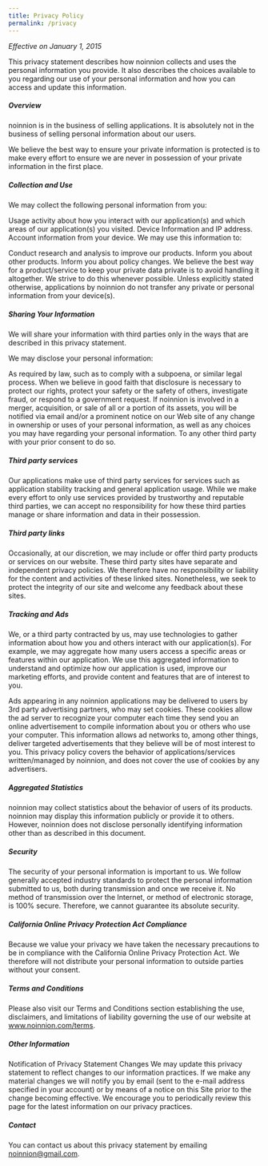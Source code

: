 ```yaml
---
title: Privacy Policy
permalink: /privacy
---
```


*Effective on January 1, 2015*

This privacy statement describes how noinnion collects and uses the personal information you provide. It also describes the choices available to you regarding our use of your personal information and how you can access and update this information.

##### Overview
noinnion is in the business of selling applications. It is absolutely not in the business of selling personal information about our users.

We believe the best way to ensure your private information is protected is to make every effort to ensure we are never in possession of your private information in the first place.

##### Collection and Use
We may collect the following personal information from you:

Usage activity about how you interact with our application(s) and which areas of our application(s) you visited.
Device Information and IP address.
Account information from your device.
We may use this information to:

Conduct research and analysis to improve our products.
Inform you about other products.
Inform you about policy changes.
We believe the best way for a product/service to keep your private data private is to avoid handling it altogether. We strive to do this whenever possible. Unless explicitly stated otherwise, applications by noinnion do not transfer any private or personal information from your device(s).

##### Sharing Your Information
We will share your information with third parties only in the ways that are described in this privacy statement.

We may disclose your personal information:

As required by law, such as to comply with a subpoena, or similar legal process.
When we believe in good faith that disclosure is necessary to protect our rights, protect your safety or the safety of others, investigate fraud, or respond to a government request.
If noinnion is involved in a merger, acquisition, or sale of all or a portion of its assets, you will be notified via email and/or a prominent notice on our Web site of any change in ownership or uses of your personal information, as well as any choices you may have regarding your personal information.
To any other third party with your prior consent to do so.

##### Third party services
Our applications make use of third party services for services such as application stability tracking and general application usage. While we make every effort to only use services provided by trustworthy and reputable third parties, we can accept no responsibility for how these third parties manage or share information and data in their possession.

##### Third party links
Occasionally, at our discretion, we may include or offer third party products or services on our website. These third party sites have separate and independent privacy policies. We therefore have no responsibility or liability for the content and activities of these linked sites. Nonetheless, we seek to protect the integrity of our site and welcome any feedback about these sites.

##### Tracking and Ads
We, or a third party contracted by us, may use technologies to gather information about how you and others interact with our application(s). For example, we may aggregate how many users access a specific areas or features within our application. We use this aggregated information to understand and optimize how our application is used, improve our marketing efforts, and provide content and features that are of interest to you.

Ads appearing in any noinnion applications may be delivered to users by 3rd party advertising partners, who may set cookies. These cookies allow the ad server to recognize your computer each time they send you an online advertisement to compile information about you or others who use your computer. This information allows ad networks to, among other things, deliver targeted advertisements that they believe will be of most interest to you. This privacy policy covers the behavior of applications/services written/managed by noinnion, and does not cover the use of cookies by any advertisers.

##### Aggregated Statistics
noinnion may collect statistics about the behavior of users of its products. noinnion may display this information publicly or provide it to others. However, noinnion does not disclose personally identifying information other than as described in this document.

##### Security
The security of your personal information is important to us. We follow generally accepted industry standards to protect the personal information submitted to us, both during transmission and once we receive it. No method of transmission over the Internet, or method of electronic storage, is 100% secure. Therefore, we cannot guarantee its absolute security.

##### California Online Privacy Protection Act Compliance
Because we value your privacy we have taken the necessary precautions to be in compliance with the California Online Privacy Protection Act. We therefore will not distribute your personal information to outside parties without your consent.

##### Terms and Conditions
Please also visit our Terms and Conditions section establishing the use, disclaimers, and limitations of liability governing the use of our website at www.noinnion.com/terms.

##### Other Information
Notification of Privacy Statement Changes
We may update this privacy statement to reflect changes to our information practices. If we make any material changes we will notify you by email (sent to the e-mail address specified in your account) or by means of a notice on this Site prior to the change becoming effective. We encourage you to periodically review this page for the latest information on our privacy practices.

##### Contact
You can contact us about this privacy statement by emailing noinnion@gmail.com.